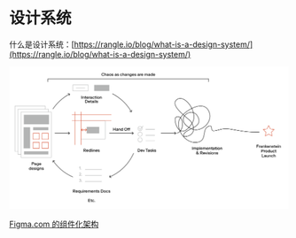 # 设计系统

什么是设计系统：[https://rangle.io/blog/what-is-a-design-system/](https://rangle.io/blog/what-is-a-design-system/)

![设计系统流程](images/design-system-process.png)

[Figma.com 的组件化架构](https://www.figma.com/blog/component-architecture-in-figma/)
